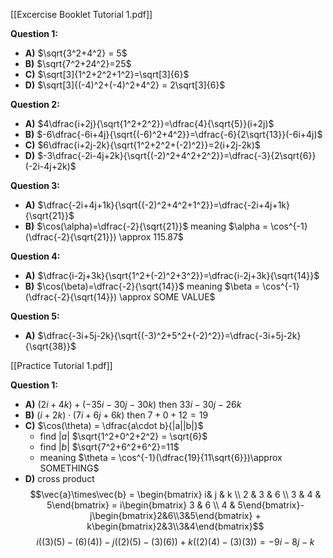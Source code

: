 [[Excercise Booklet Tutorial 1.pdf]]

**Question 1:**
- **A)** $\sqrt{3^2+4^2} = 5$
- **B)** $\sqrt{7^2+24^2}=25$
- **C)** $\sqrt[3]{1^2+2^2+1^2}=\sqrt[3]{6}$
- **D)** $\sqrt[3]{(-4)^2+(-4)^2+4^2} = 2\sqrt[3]{6}$

**Question 2:**
- **A)** $4\dfrac{i+2j}{\sqrt{1^2+2^2}}=\dfrac{4}{\sqrt{5}}(i+2j)$
- **B)** $-6\dfrac{-6i+4j}{\sqrt{(-6)^2+4^2}}=\dfrac{-6}{2\sqrt{13}}(-6i+4j)$
- **C)** $6\dfrac{i+2j-2k}{\sqrt{1^2+2^2+(-2)^2}}=2(i+2j-2k)$
- **D)** $-3\dfrac{-2i-4j+2k}{\sqrt{(-2)^2+4^2+2^2}}=\dfrac{-3}{2\sqrt{6}}(-2i-4j+2k)$

**Question 3:**
- **A)** $\dfrac{-2i+4j+1k}{\sqrt{(-2)^2+4^2+1^2}}=\dfrac{-2i+4j+1k}{\sqrt{21}}$
- **B)**  $\cos(\alpha)=\dfrac{-2}{\sqrt{21}}$ meaning $\alpha = \cos^{-1}(\dfrac{-2}{\sqrt{21}}) \approx 115.87$

**Question 4:**
- **A)** $\dfrac{i-2j+3k}{\sqrt{1^2+(-2)^2+3^2}}=\dfrac{i-2j+3k}{\sqrt{14}}$
- **B)** $\cos(\beta)=\dfrac{-2}{\sqrt{14}}$ meaning $\beta = \cos^{-1}(\dfrac{-2}{\sqrt{14}}) \approx SOME VALUE$

**Question 5:**
- **A)** $\dfrac{-3i+5j-2k}{\sqrt{(-3)^2+5^2+(-2)^2}}=\dfrac{-3i+5j-2k}{\sqrt{38}}$

[[Practice Tutorial 1.pdf]]

**Question 1:**
- **A)** $(2i+4k) +(-35i-30j-30k)$ then $33i-30j-26k$
- **B)** $(i+2k)\cdot(7i+6j+6k)$ then $7+0+12=19$
- **C)** $\cos(\theta) = \dfrac{a\cdot b}{|a||b|}$ 
	- find $|a|$  $\sqrt{1^2+0^2+2^2} = \sqrt{6}$
	- find $|b|$ $\sqrt{7^2+6^2+6^2}=11$
	- meaning $\theta = \cos^{-1}(\dfrac{19}{11\sqrt{6}})\approx SOMETHING$
- **D)** cross product$$\vec{a}\times\vec{b} = \begin{bmatrix} i& j & k \\ 2 & 3 & 6 \\ 3 & 4 & 5\end{bmatrix} = i\begin{bmatrix} 3 & 6 \\ 4 & 5\end{bmatrix}-j\begin{bmatrix}2&6\\3&5\end{bmatrix} + k\begin{bmatrix}2&3\\3&4\end{bmatrix}$$
$$i((3)(5)-(6)(4))-j((2)(5)-(3)(6))+k((2)(4)-(3)(3)) = -9i-8j-k$$

